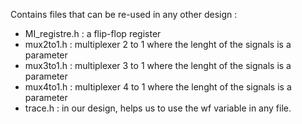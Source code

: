Contains files that can be re-used in any other design :
  - MI_registre.h : a flip-flop register
  - mux2to1.h : multiplexer 2 to 1 where the lenght of the signals is a parameter
  - mux3to1.h : multiplexer 3 to 1 where the lenght of the signals is a parameter
  - mux4to1.h : multiplexer 4 to 1 where the lenght of the signals is a parameter
  - trace.h : in our design, helps us to use the wf variable in any file.

